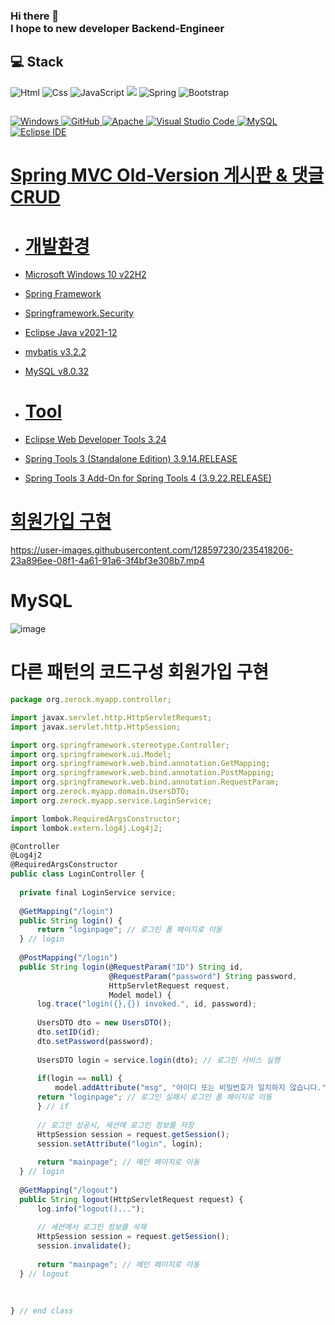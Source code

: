 ### Hi there 👋 </br>I hope to new developer Backend-Engineer

## 💻 Stack 
<img alt="Html" src ="https://img.shields.io/badge/HTML5-E34F26.svg?&style=for-the-badge&logo=HTML5&logoColor=white"/> <img alt="Css" src ="https://img.shields.io/badge/CSS3-1572B6.svg?&style=for-the-badge&logo=CSS3&logoColor=white"/> <img alt="JavaScript" src ="https://img.shields.io/badge/JavaScriipt-F7DF1E.svg?&style=for-the-badge&logo=JavaScript&logoColor=black"/>  <img src="https://img.shields.io/badge/JAVA-007396?style=for-the-badge&logo=java&logoColor=white"> <img alt="Spring" src ="https://img.shields.io/badge/Spring-6DB33F.svg?&style=for-the-badge&logo=Spring Boot&logoColor=white"/> <img alt="Bootstrap" src ="https://img.shields.io/badge/Bootstrap-7952B3.svg?&style=for-the-badge&logo=Bootstrap&logoColor=white"/> 
## 
<a href = "https://github.com/Hun-Se"><img alt="Windows" src ="https://img.shields.io/badge/Windows-0078D6.svg?&style=for-the-badge&logo=Windows&logoColor=white"/>
<a href = "https://github.com/Hun-Se"><img alt="GitHub" src ="https://img.shields.io/badge/GitHub-181717.svg?&style=for-the-badge&logo=GitHub&logoColor=white"/>
<a href = "https://github.com/Hun-Se"><img alt="Apache" src ="https://img.shields.io/badge/Apache-D22128.svg?&style=for-the-badge&logo=Apache&logoColor=white"/>
<a href = "https://github.com/Hun-Se"><img alt="Visual Studio Code" src ="https://img.shields.io/badge/Visual Studio Code-007ACC.svg?&style=for-the-badge&logo=Visual Studio Code&logoColor=white"/> <a href = "https://github.com/Hun-Se"><img alt="MySQL" src ="https://img.shields.io/badge/MySQL-1572B6.svg?&style=for-the-badge&logo=MySQL&logoColor=white"/> <a href = "https://github.com/Hun-Se"><img alt="Eclipse IDE" src ="https://img.shields.io/badge/Eclipse IDE-2C2255.svg?&style=for-the-badge&logo=Eclipse IDE&logoColor=white"/> <a href = "https://github.com/Hun-Se">

# Spring MVC Old-Version 게시판 & 댓글 CRUD 

- # 개발환경 
- Microsoft Windows 10 v22H2
- Spring Framework 
- Springframework.Security
- Eclipse Java v2021-12
- mybatis v3.2.2
- MySQL v8.0.32

- # Tool
- Eclipse Web Developer Tools 3.24
- Spring Tools 3 (Standalone Edition) 3.9.14.RELEASE
- Spring Tools 3 Add-On for Spring Tools 4 (3.9.22.RELEASE)

  
# 회원가입 구현 


https://user-images.githubusercontent.com/128597230/235418206-23a896ee-08f1-4a61-91a6-3f4bf3e308b7.mp4


  
# MySQL 
  
  ![image](https://user-images.githubusercontent.com/128597230/235418065-1992fabc-58f2-40ab-b90e-2418120b818b.png)


# 다른 패턴의 코드구성 회원가입 구현
  ```jsx
package org.zerock.myapp.controller;

import javax.servlet.http.HttpServletRequest;
import javax.servlet.http.HttpSession;

import org.springframework.stereotype.Controller;
import org.springframework.ui.Model;
import org.springframework.web.bind.annotation.GetMapping;
import org.springframework.web.bind.annotation.PostMapping;
import org.springframework.web.bind.annotation.RequestParam;
import org.zerock.myapp.domain.UsersDTO;
import org.zerock.myapp.service.LoginService;

import lombok.RequiredArgsConstructor;
import lombok.extern.log4j.Log4j2;

@Controller
@Log4j2
@RequiredArgsConstructor
public class LoginController {
	
	private final LoginService service;
	
	@GetMapping("/login")
	public String login() {
		return "loginpage"; // 로그인 폼 페이지로 이동
	} // login
	
	@PostMapping("/login")
	public String login(@RequestParam("ID") String id,
						@RequestParam("password") String password,
						HttpServletRequest request,
						Model model) {
		log.trace("login({},{}) invoked.", id, password);
		
		UsersDTO dto = new UsersDTO();
		dto.setID(id);
		dto.setPassword(password);
		
		UsersDTO login = service.login(dto); // 로그인 서비스 실행
		
		if(login == null) {
			model.addAttribute("msg", "아이디 또는 비밀번호가 일치하지 않습니다.");
		return "loginpage"; // 로그인 실패시 로그인 폼 페이지로 이동
		} // if
		
		// 로그인 성공시, 세션에 로그인 정보를 저장
		HttpSession session = request.getSession();
		session.setAttribute("login", login);
		
		return "mainpage"; // 메인 페이지로 이동
	} // login
	
	@GetMapping("/logout")
	public String logout(HttpServletRequest request) {
		log.info("logout()...");
		
		// 세션에서 로그인 정보를 삭제
		HttpSession session = request.getSession();
		session.invalidate();
		
		return "mainpage"; // 메인 페이지로 이동
	} // logout
	
	
	
} // end class
```
